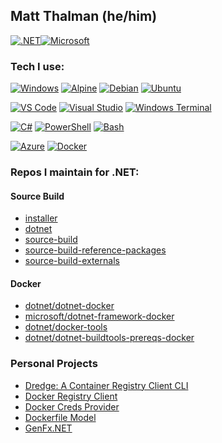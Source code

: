 ## Matt Thalman (he/him)

[![.NET](https://img.shields.io/badge/-principal%20software%20engineer-512BD4?style=for-the-badge&logo=.net&logoColor=white)](https://dot.net/)[![Microsoft](https://img.shields.io/badge/-Microsoft-5E5E5E?style=for-the-badge&logo=microsoft)](https://www.microsoft.com)

### Tech I use:

[![Windows](http://img.shields.io/badge/-Windows-white?style=for-the-badge&logo=windows&logoColor=0078D6)](https://www.microsoft.com/windows)
[![Alpine](http://img.shields.io/badge/-Alpine-white?style=for-the-badge&logo=alpinelinux&logoColor=0D597F)](https://alpinelinux.org)
[![Debian](http://img.shields.io/badge/-Debian-white?style=for-the-badge&logo=debian&logoColor=A81D33)](https://www.debian.org)
[![Ubuntu](http://img.shields.io/badge/-Ubuntu-white?style=for-the-badge&logo=ubuntu&logoColor=E95420)](https://ubuntu.com)

[![VS Code](http://img.shields.io/badge/-VS%20Code-white?style=for-the-badge&logo=visualstudiocode&logoColor=007ACC)](https://code.visualstudio.com)
[![Visual Studio](http://img.shields.io/badge/-Visual%20Studio-white?style=for-the-badge&logo=visualstudio&logoColor=5C2D91)](https://visualstudio.microsoft.com)
[![Windows Terminal](http://img.shields.io/badge/-Windows%20Terminal-white?style=for-the-badge&logo=windowsterminal&logoColor=4D4D4D)](https://learn.microsoft.com/windows/terminal/install)

[![C#](http://img.shields.io/badge/-C%23-white?style=for-the-badge&logo=csharp&logoColor=239120)](https://dotnet.microsoft.com/languages/csharp)
[![PowerShell](http://img.shields.io/badge/-PowerShell-white?style=for-the-badge&logo=powershell&logoColor=5391FE)](https://learn.microsoft.com/powershell)
[![Bash](http://img.shields.io/badge/-bash-white?style=for-the-badge&logo=gnubash&logoColor=4EAA25)](https://www.gnu.org/software/bash/)

[![Azure](http://img.shields.io/badge/-Azure-white?style=for-the-badge&logo=microsoftazure&logoColor=0078D4)](https://azure.microsoft.com)
[![Docker](http://img.shields.io/badge/-Docker-white?style=for-the-badge&logo=docker&logoColor=2496ED)](https://www.docker.com)

### Repos I maintain for .NET:

#### Source Build

* [installer](https://github.com/dotnet/installer)
* [dotnet](https://github.com/dotnet/dotnet)
* [source-build](https://github.com/dotnet/source-build)
* [source-build-reference-packages](https://github.com/dotnet/source-build-reference-packages)
* [source-build-externals](https://github.com/dotnet/source-build-externals)

#### Docker

* [dotnet/dotnet-docker](https://github.com/dotnet/dotnet-docker)
* [microsoft/dotnet-framework-docker](https://github.com/microsoft/dotnet-framework-docker)
* [dotnet/docker-tools](https://github.com/dotnet/docker-tools)
* [dotnet/dotnet-buildtools-prereqs-docker](https://github.com/dotnet/dotnet-buildtools-prereqs-docker)

### Personal Projects

* [Dredge: A Container Registry Client CLI](https://github.com/mthalman/dredge)
* [Docker Registry Client](https://github.com/mthalman/DockerRegistryClient)
* [Docker Creds Provider](https://github.com/mthalman/docker-creds-provider)
* [Dockerfile Model](https://github.com/mthalman/DockerfileModel)
* [GenFx.NET](https://github.com/mthalman/GenFx.NET)

